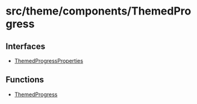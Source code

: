 # src/theme/components/ThemedProgress

## Interfaces

- [ThemedProgressProperties](interfaces/ThemedProgressProperties.md)

## Functions

- [ThemedProgress](functions/ThemedProgress.md)

